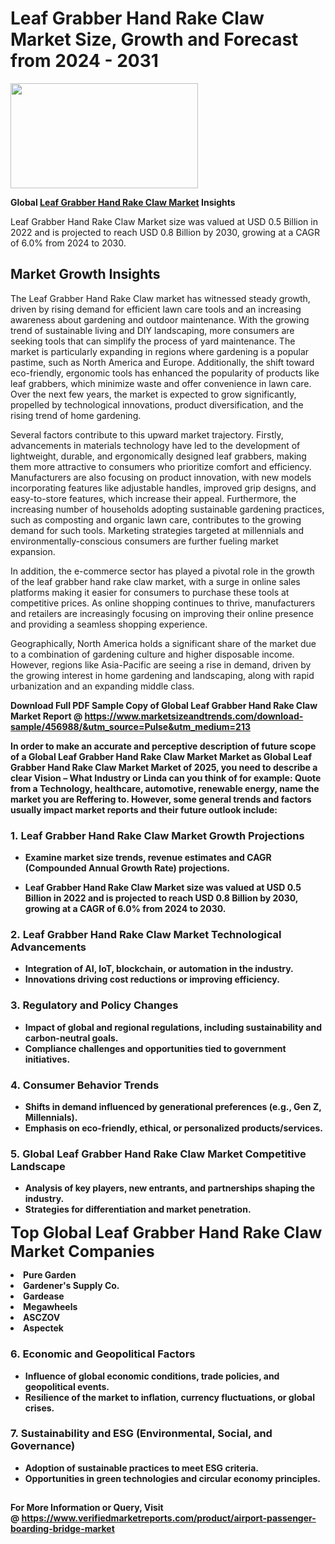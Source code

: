 <H1>Leaf Grabber Hand Rake Claw Market Size, Growth and Forecast from 2024 - 2031</H1><img class="aligncenter size-medium wp-image-584254" src="https://thirdeyenews.in/wp-content/uploads/2024/09/Global-Market-Research-300x168.jpeg" alt="" width="300" height="168" /><p><strong>Global&nbsp;<a href="https://www.marketsizeandtrends.com/download-sample/456988/&amp;utm_source=Pulse&amp;utm_medium=213">Leaf Grabber Hand Rake Claw Market</a> Insights</strong></p><p>Leaf Grabber Hand Rake Claw Market size was valued at USD 0.5 Billion in 2022 and is projected to reach USD 0.8 Billion by 2030, growing at a CAGR of 6.0% from 2024 to 2030.</p><p><h2>Market Growth Insights</h2> <p>The Leaf Grabber Hand Rake Claw market has witnessed steady growth, driven by rising demand for efficient lawn care tools and an increasing awareness about gardening and outdoor maintenance. With the growing trend of sustainable living and DIY landscaping, more consumers are seeking tools that can simplify the process of yard maintenance. The market is particularly expanding in regions where gardening is a popular pastime, such as North America and Europe. Additionally, the shift toward eco-friendly, ergonomic tools has enhanced the popularity of products like leaf grabbers, which minimize waste and offer convenience in lawn care. Over the next few years, the market is expected to grow significantly, propelled by technological innovations, product diversification, and the rising trend of home gardening.</p> <p><strong></strong></p> <p>Several factors contribute to this upward market trajectory. Firstly, advancements in materials technology have led to the development of lightweight, durable, and ergonomically designed leaf grabbers, making them more attractive to consumers who prioritize comfort and efficiency. Manufacturers are also focusing on product innovation, with new models incorporating features like adjustable handles, improved grip designs, and easy-to-store features, which increase their appeal. Furthermore, the increasing number of households adopting sustainable gardening practices, such as composting and organic lawn care, contributes to the growing demand for such tools. Marketing strategies targeted at millennials and environmentally-conscious consumers are further fueling market expansion.</p> <p>In addition, the e-commerce sector has played a pivotal role in the growth of the leaf grabber hand rake claw market, with a surge in online sales platforms making it easier for consumers to purchase these tools at competitive prices. As online shopping continues to thrive, manufacturers and retailers are increasingly focusing on improving their online presence and providing a seamless shopping experience.</p> <p>Geographically, North America holds a significant share of the market due to a combination of gardening culture and higher disposable income. However, regions like Asia-Pacific are seeing a rise in demand, driven by the growing interest in home gardening and landscaping, along with rapid urbanization and an expanding middle class.</p> <p><strong></p><p><span class=""><strong>Download Full PDF Sample Copy of Global Leaf Grabber Hand Rake Claw Market Report</strong> @ <a href="https://www.marketsizeandtrends.com/download-sample/456988/&amp;utm_source=Pulse&amp;utm_medium=213" target="_blank">https://www.marketsizeandtrends.com/download-sample/456988/&amp;utm_source=Pulse&amp;utm_medium=213</a></span></p><p>In order to make an accurate and perceptive description of future scope of a Global&nbsp;Leaf Grabber Hand Rake Claw Market Market as Global&nbsp;Leaf Grabber Hand Rake Claw Market Market of 2025, you need to describe a clear Vision &ndash; What Industry or Linda can you think of for example: Quote from a Technology, healthcare, automotive, renewable energy, name the market you are Reffering to. However, some general trends and factors usually impact market reports and their future outlook include:</p><h3>1.&nbsp;<strong>Leaf Grabber Hand Rake Claw Market Growth Projections</strong></h3><ul><li>Examine market size trends, revenue estimates and CAGR (Compounded Annual Growth Rate) projections.</li><li><p>Leaf Grabber Hand Rake Claw Market size was valued at USD 0.5 Billion in 2022 and is projected to reach USD 0.8 Billion by 2030, growing at a CAGR of 6.0% from 2024 to 2030.</p></li></ul><h3>2.&nbsp;<strong>Leaf Grabber Hand Rake Claw Market Technological Advancements</strong></h3><ul><li>Integration of AI, IoT, blockchain, or automation in the industry.</li><li>Innovations driving cost reductions or improving efficiency.</li></ul><h3>3.&nbsp;<strong>Regulatory and Policy Changes</strong></h3><ul><li>Impact of global and regional regulations, including sustainability and carbon-neutral goals.</li><li>Compliance challenges and opportunities tied to government initiatives.</li></ul><h3>4.&nbsp;<strong>Consumer Behavior Trends</strong></h3><ul><li>Shifts in demand influenced by generational preferences (e.g., Gen Z, Millennials).</li><li>Emphasis on eco-friendly, ethical, or personalized products/services.</li></ul><h3>5.&nbsp;<strong>Global Leaf Grabber Hand Rake Claw Market Competitive Landscape</strong></h3><ul><li>Analysis of key players, new entrants, and partnerships shaping the industry.</li><li>Strategies for differentiation and market penetration.</li></ul><p data-pm-slice="1 1 []"><span style="color: inherit; font-family: inherit; font-size: 25px;">Top Global Leaf Grabber Hand Rake Claw Market Companies</span></p><div class="" data-test-id=""><p><li>Pure Garden</li><li> Gardener's Supply Co.</li><li> Gardease</li><li> Megawheels</li><li> ASCZOV</li><li> Aspectek</li></p></div><h3>6.&nbsp;<strong>Economic and Geopolitical Factors</strong></h3><ul><li>Influence of global economic conditions, trade policies, and geopolitical events.</li><li>Resilience of the market to inflation, currency fluctuations, or global crises.</li></ul><h3>7.&nbsp;<strong>Sustainability and ESG (Environmental, Social, and Governance)</strong></h3><ul><li>Adoption of sustainable practices to meet ESG criteria.</li><li>Opportunities in green technologies and circular economy principles.</li></ul><h2><strong style="font-size: 14px;">For More Information or Query, Visit @&nbsp;</strong><a style="background-color: #ffffff; font-size: 14px;" href="https://www.marketsizeandtrends.com/report/leaf-grabber-hand-rake-claw-market/" target="_blank">https://www.verifiedmarketreports.com/product/airport-passenger-boarding-bridge-market</a></h2>
